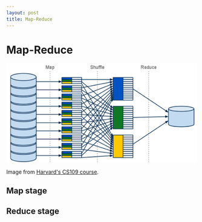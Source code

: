 ```yaml
---
layout: post
title: Map-Reduce
---
```


# Map-Reduce

![Map-Reduce diagram](/images/mapreduce_mapshuffle.png)

Image from [Harvard's CS109 course](http://nbviewer.ipython.org/github/cs109/content/blob/master/labs/lab8/lab8_mapreduce.ipynb).

## Map stage

## Reduce stage

